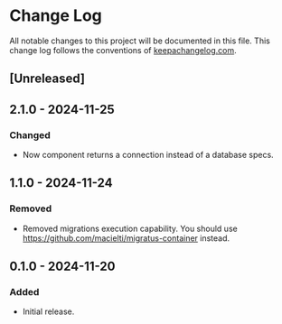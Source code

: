 # Change Log

All notable changes to this project will be documented in this file. This change log follows the conventions
of [keepachangelog.com](http://keepachangelog.com/).

## [Unreleased]

## 2.1.0 - 2024-11-25

### Changed

- Now component returns a connection instead of a database specs.

## 1.1.0 - 2024-11-24

### Removed

- Removed migrations execution capability. You should use https://github.com/macielti/migratus-container instead.

## 0.1.0 - 2024-11-20

### Added

- Initial release.

